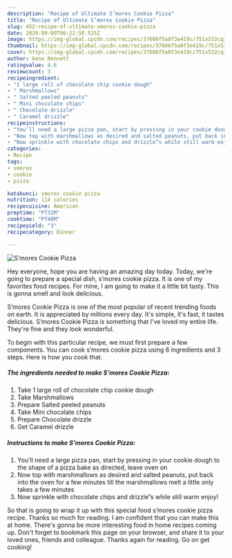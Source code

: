 ```yaml
---
description: "Recipe of Ultimate S’mores Cookie Pizza"
title: "Recipe of Ultimate S’mores Cookie Pizza"
slug: 452-recipe-of-ultimate-smores-cookie-pizza
date: 2020-09-09T06:22:58.525Z
image: https://img-global.cpcdn.com/recipes/37606f5a0f3e419c/751x532cq70/smores-cookie-pizza-recipe-main-photo.jpg
thumbnail: https://img-global.cpcdn.com/recipes/37606f5a0f3e419c/751x532cq70/smores-cookie-pizza-recipe-main-photo.jpg
cover: https://img-global.cpcdn.com/recipes/37606f5a0f3e419c/751x532cq70/smores-cookie-pizza-recipe-main-photo.jpg
author: Gene Bennett
ratingvalue: 4.6
reviewcount: 3
recipeingredient:
- "1 large roll of chocolate chip cookie dough"
- " Marshmallows"
- " Salted peeled peanuts"
- " Mini chocolate chips"
- " Chocolate drizzle"
- " Caramel drizzle"
recipeinstructions:
- "You’ll need a large pizza pan, start by pressing in your cookie dough to the shape of a pizza bake as directed, leave oven on"
- "Now top with marshmallows as desired and salted peanuts, put back into the oven for a few minutes till the marshmallows melt a little only takes a few minutes"
- "Now sprinkle with chocolate chips and drizzle”s while still warm enjoy!"
categories:
- Recipe
tags:
- smores
- cookie
- pizza

katakunci: smores cookie pizza 
nutrition: 114 calories
recipecuisine: American
preptime: "PT32M"
cooktime: "PT40M"
recipeyield: "3"
recipecategory: Dinner

---
```



![S’mores Cookie Pizza](https://img-global.cpcdn.com/recipes/37606f5a0f3e419c/751x532cq70/smores-cookie-pizza-recipe-main-photo.jpg)

Hey everyone, hope you are having an amazing day today. Today, we're going to prepare a special dish, s’mores cookie pizza. It is one of my favorites food recipes. For mine, I am going to make it a little bit tasty. This is gonna smell and look delicious.



S’mores Cookie Pizza is one of the most popular of recent trending foods on earth. It is appreciated by millions every day. It's simple, it's fast, it tastes delicious. S’mores Cookie Pizza is something that I've loved my entire life. They're fine and they look wonderful.


To begin with this particular recipe, we must first prepare a few components. You can cook s’mores cookie pizza using 6 ingredients and 3 steps. Here is how you cook that.

<!--inarticleads1-->

##### The ingredients needed to make S’mores Cookie Pizza:

1. Take 1 large roll of chocolate chip cookie dough
1. Take  Marshmallows
1. Prepare  Salted peeled peanuts
1. Take  Mini chocolate chips
1. Prepare  Chocolate drizzle
1. Get  Caramel drizzle




<!--inarticleads2-->

##### Instructions to make S’mores Cookie Pizza:

1. You’ll need a large pizza pan, start by pressing in your cookie dough to the shape of a pizza bake as directed, leave oven on
1. Now top with marshmallows as desired and salted peanuts, put back into the oven for a few minutes till the marshmallows melt a little only takes a few minutes
1. Now sprinkle with chocolate chips and drizzle”s while still warm enjoy!




So that is going to wrap it up with this special food s’mores cookie pizza recipe. Thanks so much for reading. I am confident that you can make this at home. There's gonna be more interesting food in home recipes coming up. Don't forget to bookmark this page on your browser, and share it to your loved ones, friends and colleague. Thanks again for reading. Go on get cooking!
